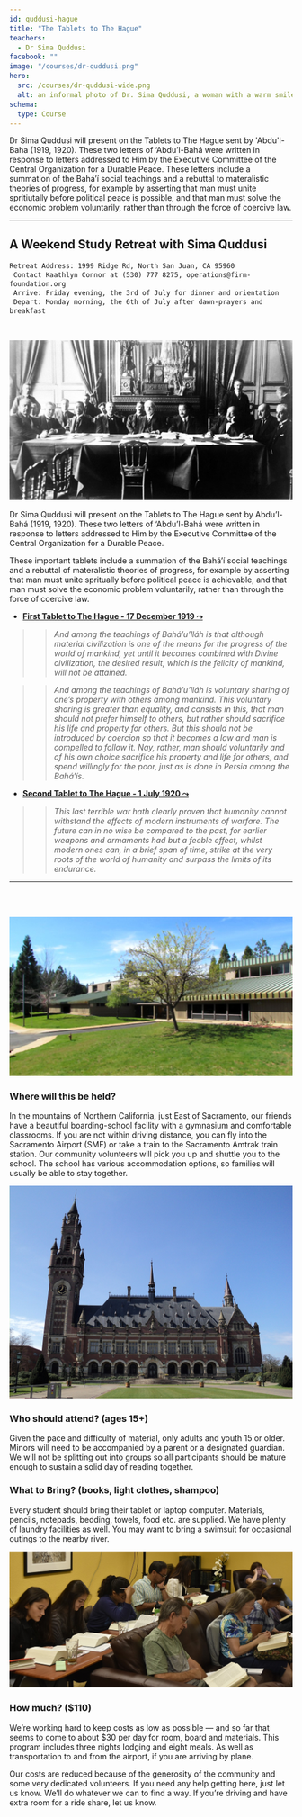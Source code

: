 ```yaml
---
id: quddusi-hague
title: "The Tablets to The Hague"
teachers:
  - Dr Sima Quddusi
facebook: ""
image: "/courses/dr-quddusi.png"
hero:
  src: /courses/dr-quddusi-wide.png
  alt: an informal photo of Dr. Sima Quddusi, a woman with a warm smile
schema:
  type: Course
---
```


Dr Sima Quddusi will present on the Tablets to The Hague sent by 'Abdu'l-Baha (1919, 1920). These two letters of ‘Abdu’l-Bahá were written in response to letters addressed to Him by the Executive Committee of the Central Organization for a Durable Peace. These letters include a summation of the Bahá’í social teachings and a rebuttal to materalistic theories of progress, for example by asserting that man must unite spritiutally before political peace is possible, and that man must solve the economic problem voluntarily, rather than through the force of coercive law.

---

## A Weekend Study Retreat with Sima Quddusi

```
Retreat Address: 1999 Ridge Rd, North San Juan, CA 95960
 Contact Kaathlyn Connor at (530) 777 8275, operations@firm-foundation.org
 Arrive: Friday evening, the 3rd of July for dinner and orientation
 Depart: Monday morning, the 6th of July after dawn-prayers and breakfast
```

<br>

![the hauge](/courses/hauge-convention.jpg#floater2)

Dr Sima Quddusi will present on the Tablets to The Hague sent by Abdu’l-Bahá (1919, 1920). These two letters of ‘Abdu’l-Bahá were written in response to letters addressed to Him by the Executive Committee of the Central Organization for a Durable Peace.

These important tablets include a summation of the Bahá’í social teachings and a rebuttal of materalistic theories of progress, for example by asserting that man must unite spritually before political peace is achievable, and that man must solve the economic problem voluntarily, rather than through the force of coercive law.


  + **[First Tablet to The Hague - 17 December 1919  ⤳](https://www.bahai.org/library/authoritative-texts/abdul-baha/tablets-hague-abdul-baha/2#381373700)**

  > > *And among the teachings of Bahá’u’lláh is that although material civilization is one of the means for the progress of the world of mankind, yet until it becomes combined with Divine civilization, the desired result, which is the felicity of mankind, will not be attained.*

  > > *And among the teachings of Bahá’u’lláh is voluntary sharing of one’s property with others among mankind. This voluntary sharing is greater than equality, and consists in this, that man should not prefer himself to others, but rather should sacrifice his life and property for others. But this should not be introduced by coercion so that it becomes a law and man is compelled to follow it. Nay, rather, man should voluntarily and of his own choice sacrifice his property and life for others, and spend willingly for the poor, just as is done in Persia among the Bahá’ís.*


  + **[Second Tablet to The Hague - 1 July 1920  ⤳](https://www.bahai.org/library/authoritative-texts/abdul-baha/tablets-hague-abdul-baha/3#738038819)**


  > > *This last terrible war hath clearly proven that humanity cannot withstand the effects of modern instruments of warfare. The future can in no wise be compared to the past, for earlier weapons and armaments had but a feeble effect, whilst modern ones can, in a brief span of time, strike at the very roots of the world of humanity and surpass the limits of its endurance.*



---
<br><br>


![school front](/courses/school-front2.jpg#floater)
### Where will this be held?

In the mountains of Northern California, just East of Sacramento, our friends have a beautiful boarding-school facility with a gymnasium and comfortable classrooms. If you are not within driving distance, you can fly into the Sacramento Airport (SMF) or take a train to the Sacramento Amtrak train station. Our community volunteers will pick you up and shuttle you to the school. The school has various accommodation options, so families will usually be able to stay together.



![the hauge](/courses/the-hauge.jpg#floater2)
### Who should attend? (ages 15+)

Given the pace and difficulty of material, only adults and youth 15 or older. Minors will need to be accompanied by a parent or a designated guardian. We will not be splitting out into groups so all participants should be mature enough to sustain a solid day of reading together.



### What to Bring? (books, light clothes, shampoo)

Every student should bring their tablet or laptop computer. Materials, pencils, notepads, bedding, towels, food etc. are supplied. We have plenty of laundry facilities as well. You may want to bring a swimsuit for occasional outings to the nearby river.


![participants](/db-challenge/db-banner-2019.jpg#floater)

### How much? ($110)

We’re working hard to keep costs as low as possible — and so far that seems to come to about $30 per day for room, board and materials. This program includes three nights lodging and eight meals. As well as transportation to and from the airport, if you are arriving by plane.

Our costs are reduced because of the generosity of the community and some very dedicated volunteers. If you need any help getting here, just let us know. We’ll do whatever we can to find a way. If you’re driving and have extra room for a ride share, let us know.

<br><br><br><br>
